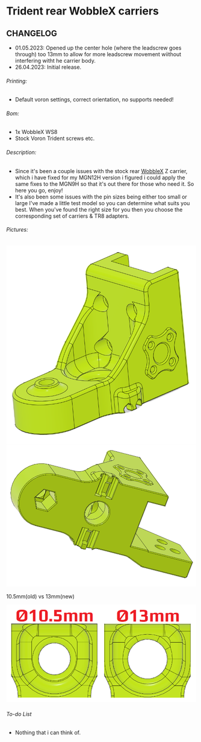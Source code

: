 # Trident rear WobbleX carriers
## CHANGELOG
- 01.05.2023: Opened up the center hole (where the leadscrew goes through) too 13mm to allow for more leadscrew movement wiithout interfering witht he carrier body.
- 26.04.2023: Initial release.

###### Printing:
- Default voron settings, correct orientation, no supports needed!

###### Bom:
- 1x WobbleX WS8
- Stock Voron Trident screws etc.

###### Description:
- Since it's been a couple issues with the stock rear [WobbleX](https://github.com/MirageC79/Interfaces-for-WobbleX-integration/tree/main/Voron/Trident) Z carrier, which i have fixed for my MGN12H version i figured i could apply the same fixes to the MGN9H so that it's out there for those who need it. So here you go, enjoy!
- It's also been some issues with the pin sizes being either too small or large I've made a little test model so you can determine what suits you best. When you've found the right size for you then you choose the corresponding set of carriers & TR8 adapters.

###### Pictures:
![](./pics/1.png)
![](./pics/2.png)

10.5mm(old) vs 13mm(new)

![](./pics/3.png)

###### To-do List
- Nothing that i can think of.
